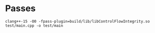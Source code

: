 # Passes

`clang++-15 -O0 -fpass-plugin=build/lib/libControlFlowIntegrity.so test/main.cpp -o test/main`
